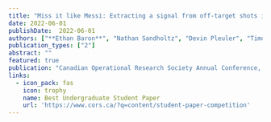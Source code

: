 ```yaml
---
title: "Miss it like Messi: Extracting a signal from off-target shots in soccer"
date: 2022-06-01
publishDate:  2022-06-01
authors: ["**Ethan Baron**", "Nathan Sandholtz", "Devin Pleuler", "Timothy C. Y. Chan"]
publication_types: ["2"]
abstract: ""
featured: true
publication: "Canadian Operational Research Society Annual Conference, Vancouver, Canada"
links:
  - icon_pack: fas
    icon: trophy
    name: Best Undergraduate Student Paper
    url: 'https://www.cors.ca/?q=content/student-paper-competition'
---
```

